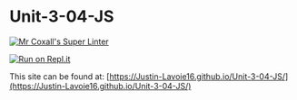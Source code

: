 # Unit-3-04-JS

[![Mr Coxall's Super Linter](https://github.com/Justin-Lavoie16/Unit-3-04-JS/workflows/Mr%20Coxall's%20Super%20Linter/badge.svg)](https://github.com/Justin-Lavoie16/Unit-3-04-JS/actions)

[![Run on Repl.it](https://repl.it/badge/github/Justin-Lavoie16/Unit-3-04-JS)](https://repl.it/github/Justin-Lavoie16/Unit-3-04-JS)

This site can be found at: [https://Justin-Lavoie16.github.io/Unit-3-04-JS/](https://Justin-Lavoie16.github.io/Unit-3-04-JS/)
